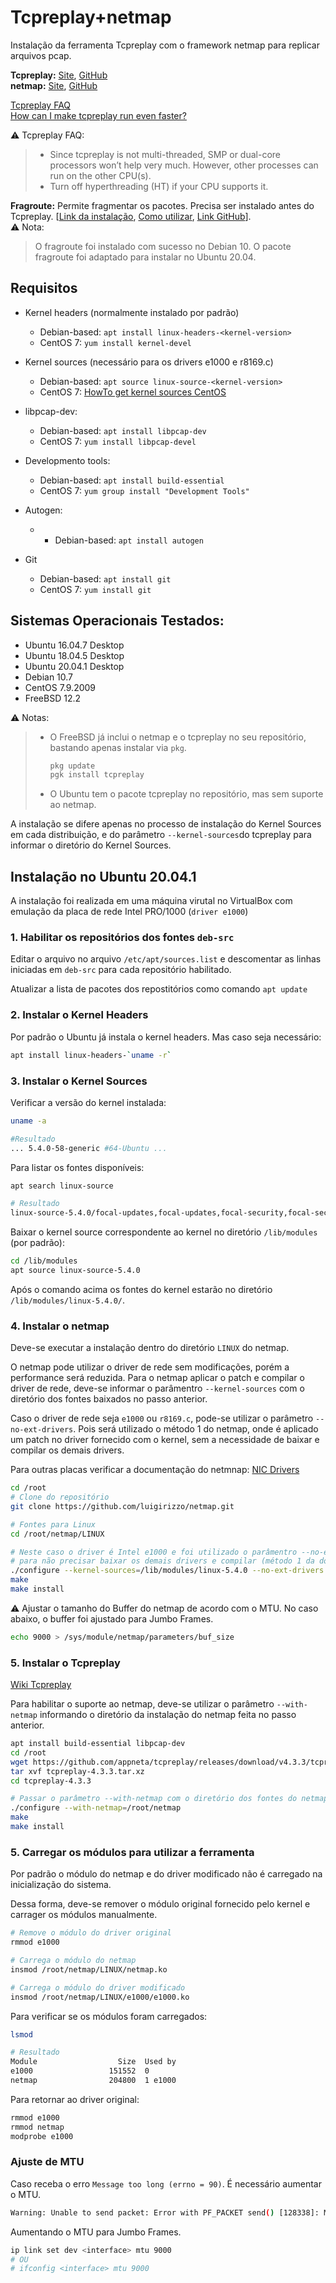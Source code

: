 # Tcpreplay+netmap
Instalação da ferramenta Tcpreplay com o framework netmap para replicar arquivos pcap.

**Tcpreplay:** [Site](https://tcpreplay.appneta.com/), [GitHub](https://github.com/appneta/tcpreplay)  
**netmap:** [Site](http://info.iet.unipi.it/~luigi/netmap/), [GitHub](https://github.com/luigirizzo/netmap)

[Tcpreplay FAQ](https://tcpreplay.appneta.com/wiki/faq.html)  
[How can I make tcpreplay run even faster?](https://tcpreplay.appneta.com/wiki/faq.html#how-can-i-make-tcpreplay-run-even-faster)

:warning: Tcpreplay FAQ:
> - Since tcpreplay is not multi-threaded, SMP or dual-core processors won’t help very much. However, other processes can run on the other CPU(s).
> - Turn off hyperthreading (HT) if your CPU supports it.

**Fragroute:** Permite fragmentar os pacotes. Precisa ser instalado antes do Tcpreplay. [[Link da instalação](https://github.com/lbfiorino/pcap-replay-tools/tree/main/fragroute), [Como utilizar](tcpreplay_fragroute.pdf), [Link GitHub](https://github.com/appneta/tcpreplay/issues/180)].  
:warning: Nota:
> O fragroute foi instalado com sucesso no Debian 10.
> O pacote fragroute foi adaptado para instalar no Ubuntu 20.04.

## Requisitos

- Kernel headers (normalmente instalado por padrão)
    - Debian-based: `apt install linux-headers-<kernel-version>`  
    - CentOS 7: `yum install kernel-devel`

- Kernel sources (necessário para os drivers e1000 e r8169.c)
    - Debian-based: `apt source linux-source-<kernel-version>`  
    - CentOS 7: [HowTo get kernel sources CentOS](https://wiki.centos.org/HowTos/I_need_the_Kernel_Source)

- libpcap-dev: 
    - Debian-based: `apt install libpcap-dev`  
    - CentOS 7:  `yum install libpcap-devel`

- Developmento tools:  
    - Debian-based: `apt install build-essential`  
    - CentOS 7: `yum group install "Development Tools"`

- Autogen:
    - - Debian-based: `apt install autogen`  

- Git
    - Debian-based: `apt install git`  
    - CentOS 7: `yum install git`

## Sistemas Operacionais Testados:
- Ubuntu 16.04.7 Desktop
- Ubuntu 18.04.5 Desktop
- Ubuntu 20.04.1 Desktop
- Debian 10.7
- CentOS 7.9.2009
- FreeBSD 12.2

:warning: Notas: 
> - O FreeBSD já inclui o netmap e o tcpreplay no seu repositório, bastando apenas instalar via `pkg`.
>   ```bash
>   pkg update
>   pgk install tcpreplay
>   ```
> - O Ubuntu tem o pacote tcpreplay no repositório, mas sem suporte ao netmap.

A instalação se difere apenas no processo de instalação do Kernel Sources em cada distribuição, e do parâmetro `--kernel-sources`do tcpreplay para informar o diretório do Kernel Sources.

## Instalação no Ubuntu 20.04.1


A instalação foi realizada em uma máquina virutal no VirtualBox com emulação da placa de rede Intel PRO/1000 (`driver e1000`)

### 1. Habilitar os repositórios dos fontes `deb-src`
Editar o arquivo no arquivo `/etc/apt/sources.list` e descomentar as linhas iniciadas em `deb-src` para cada repositório habilitado.

Atualizar a lista de pacotes dos repostitórios como comando `apt update`

### 2. Instalar o Kernel Headers
Por padrão o Ubuntu já instala o kernel headers. Mas caso seja necessário:
```bash
apt install linux-headers-`uname -r`
```

### 3. Instalar o Kernel Sources

Verificar a versão do kernel instalada:
```bash
uname -a

#Resultado
... 5.4.0-58-generic #64-Ubuntu ...
```

Para listar os fontes disponíveis:
```bash
apt search linux-source

# Resultado
linux-source-5.4.0/focal-updates,focal-updates,focal-security,focal-security 5.4.0-58.64 all
```
Baixar o kernel source correspondente ao kernel no diretório `/lib/modules` (por padrão):
```bash
cd /lib/modules
apt source linux-source-5.4.0
```

Após o comando acima os fontes do kernel estarão no diretório `/lib/modules/linux-5.4.0/`.

### 4. Instalar o netmap

Deve-se executar a instalação dentro do diretório `LINUX` do netmap.

O netmap pode utilizar o driver de rede sem modificações, porém a performance será reduzida. Para o netmap aplicar o patch e compilar o driver de rede, deve-se informar o parâmentro `--kernel-sources` com o diretório dos fontes baixados no passo anterior.

Caso o driver de rede seja `e1000` ou `r8169.c`, pode-se utilizar o parâmetro `--no-ext-drivers`. Pois será utilizado o método 1 do netmap, onde é aplicado um patch no driver fornecido com o kernel, sem a necessidade de baixar e compilar os demais drivers.

Para outras placas verificar a documentação do netmnap: [NIC Drivers](https://github.com/luigirizzo/netmap/blob/master/LINUX/README.md#nic-drivers)

```bash
cd /root
# Clone do repositório
git clone https://github.com/luigirizzo/netmap.git

# Fontes para Linux
cd /root/netmap/LINUX

# Neste caso o driver é Intel e1000 e foi utilizado o parâmentro --no-ext-drivers
# para não precisar baixar os demais drivers e compilar (método 1 da documentação).
./configure --kernel-sources=/lib/modules/linux-5.4.0 --no-ext-drivers
make 
make install
```
:warning: Ajustar o tamanho do Buffer do netmap de acordo com o MTU.
No caso abaixo, o buffer foi ajustado para Jumbo Frames.
```bash
echo 9000 > /sys/module/netmap/parameters/buf_size
```
### 5. Instalar o Tcpreplay

[Wiki Tcpreplay](https://tcpreplay.appneta.com/wiki/installation.html)

Para habilitar o suporte ao netmap, deve-se utilizar o parâmetro `--with-netmap` informando o diretório da instalação do netmap feita no passo anterior.

```bash
apt install build-essential libpcap-dev
cd /root
wget https://github.com/appneta/tcpreplay/releases/download/v4.3.3/tcpreplay-4.3.3.tar.xz
tar xvf tcpreplay-4.3.3.tar.xz
cd tcpreplay-4.3.3

# Passar o parâmetro --with-netmap com o diretório dos fontes do netmap
./configure --with-netmap=/root/netmap
make
make install 
```

### 5. Carregar os módulos para utilizar a ferramenta

Por padrão o módulo do netmap e do driver modificado não é carregado na inicialização do sistema.

Dessa forma, deve-se remover o módulo original fornecido pelo kernel e carrager os módulos manualmente.

```bash
# Remove o módulo do driver original
rmmod e1000

# Carrega o módulo do netmap
insmod /root/netmap/LINUX/netmap.ko

# Carrega o módulo do driver modificado
insmod /root/netmap/LINUX/e1000/e1000.ko
```

Para verificar se os módulos foram carregados:
```bash
lsmod

# Resultado
Module                  Size  Used by
e1000                 151552  0
netmap                204800  1 e1000
```

Para retornar ao driver original:
```bash
rmmod e1000
rmmod netmap
modprobe e1000
```

### Ajuste de MTU

Caso receba o erro `Message too long (errno = 90)`. É necessário aumentar o MTU.
```bash
Warning: Unable to send packet: Error with PF_PACKET send() [128338]: Message too long (errno = 90)
```
Aumentando o MTU para Jumbo Frames.
```bash
ip link set dev <interface> mtu 9000
# OU
# ifconfig <interface> mtu 9000
```
